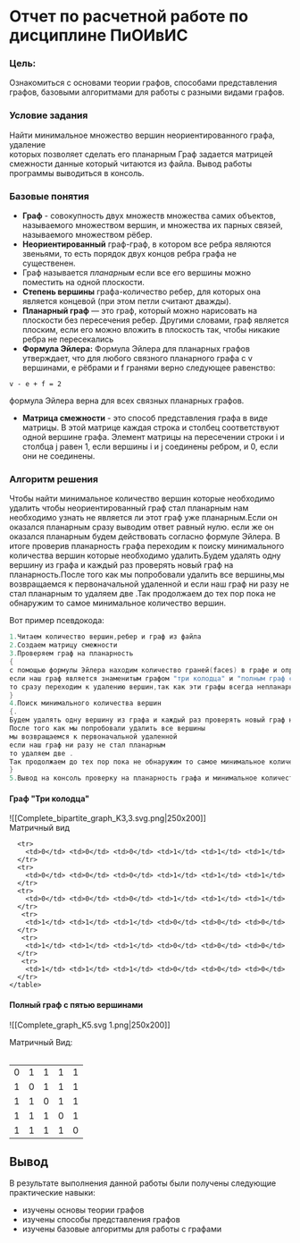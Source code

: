 # Отчет по расчетной работе по дисциплине ПиОИвИС

### Цель:
Ознакомиться с  основами теории графов, способами представления графов, базовыми алгоритмами для работы с разными видами графов.
### Условие задания
Найти минимальное множество вершин неориентированного графа, удаление  
которых позволяет сделать его планарным
Граф задается матрицей смежности данные который читаются из файла.
Вывод работы программы выводиться в консоль.
### Базовые понятия 
- **Граф** - совокупность двух множеств множества самих объектов, называемого множеством вершин, и множества их парных связей, называемого множеством рёбер.
- **Неориентированный** граф-граф, в котором все ребра являются звеньями, то есть порядок двух концов ребра графа не существенен.
- Граф называется *планарным* если все его вершины можно поместить  на одной плоскости.
- **Степень вершины** графа-количество ребер, для которых она является концевой (при этом петли считают дважды).
- **Планарный граф** — это граф, который можно нарисовать на плоскости без пересечения ребер. Другими словами, граф является плоским, если его можно вложить в плоскость так, чтобы никакие ребра не пересекались
- **Формула Эйлера:**
   Формула Эйлера для планарных графов утверждает, что для любого связного планарного графа с v вершинами, e рёбрами и f гранями верно следующее равенство:

```
v - e + f = 2
```
формула Эйлера верна для всех связных планарных графов.

- **Матрица смежности** - это способ представления графа в виде матрицы. В этой матрице каждая строка и столбец соответствуют одной вершине графа. Элемент матрицы на пересечении строки i и столбца j равен 1, если вершины i и j соединены ребром, и 0, если они не соединены.


### Алгоритм решения

Чтобы найти минимальное количество вершин которые необходимо удалить чтобы неориентированный граф стал планарным нам необходимо узнать не является ли этот граф уже планарным.Если он оказался планарным сразу выводим ответ равный нулю.
если же он оказался планарным будем действовать согласно формуле Эйлера.
В итоге проверив планарность графа переходим к поиску минимального количества вершин которые необходимо удалить.Будем удалять одну вершину из графа и каждый раз проверять новый граф на планарность.После того как мы попробовали удалить все вершины,мы возвращаемся к первоначальной удаленной и если наш граф ни разу не стал планарным то удаляем две .Так продолжаем до тех пор пока не обнаружим то самое минимальное количество вершин.


Вот пример псевдокода:
~~~c++
1.Читаем количество вершин,ребер и граф из файла
2.Создаем матрицу смежности
3.Проверяем граф на планарность
{
с помощью формулы Эйлера находим количество граней(faces) в графе и определяем планарность
если наш граф является знаменитым графом "три колодца" и "полным граф с пятью вершинами" 
то сразу переходим к удалению вершин,так как эти графы всегда непланарны
}
4.Поиск минимального количества вершин
{.
Будем удалять одну вершину из графа и каждый раз проверять новый граф на планарность.
После того как мы попробовали удалить все вершины
мы возвращаемся к первоначальной удаленной
если наш граф ни разу не стал планарным
то удаляем две .
Так продолжаем до тех пор пока не обнаружим то самое минимальное количество вершин.
}
5.Вывод на консоль проверку на планарность графа и минимальное количество наших вершин.
~~~
#### Граф "Три колодца"                                                          


![[Complete_bipartite_graph_K3,3.svg.png|250x200]]                                                                                                 
Матричный вид
<table>
      
      <tr>
        <td>0</td> <td>0</td> <td>0</td> <td>1</td> <td>1</td> <td>1</td> 
      </tr>
      <tr>
        <td>0</td> <td>0</td> <td>0</td> <td>1</td> <td>1</td> <td>1</td>
      </tr>
      <tr>
        <td>0</td> <td>0</td> <td>0</td> <td>1</td> <td>1</td> <td>1</td>
      </tr>
       <tr>
        <td>1</td> <td>1</td> <td>1</td> <td>0</td> <td>0</td> <td>0</td>
      </tr>
       <tr>
        <td>1</td> <td>1</td> <td>1</td> <td>0</td> <td>0</td> <td>0</td>
      </tr>
       <tr>
        <td>1</td> <td>1</td> <td>1</td> <td>0</td> <td>0</td> <td>0</td>
      </tr>
    </table>


#### Полный граф с пятью вершинами

![[Complete_graph_K5.svg 1.png|250x200]]

Матричный Вид:

<table>
      <tr>
        <td>0</td> <td>1</td> <td>1</td> <td>1</td> <td>1</td> 
      </tr>
      <tr>
        <td>1</td> <td>0</td> <td>1</td> <td>1</td> <td>1</td> 
      </tr>
      <tr>
        <td>1</td> <td>1</td> <td>0</td> <td>1</td> <td>1</td> 
      </tr>
       <tr>
        <td>1</td> <td>1</td> <td>1</td> <td>0</td> <td>1</td>
      </tr>
       <tr>
        <td>1</td> <td>1</td> <td>1</td> <td>1</td> <td>0</td> 
      </tr>
    </table>



## Вывод

В результате выполнения данной работы были получены следующие практические навыки:
- изучены основы теории графов
- изучены способы представления графов
- изучены базовые алгоритмы для работы с графами
